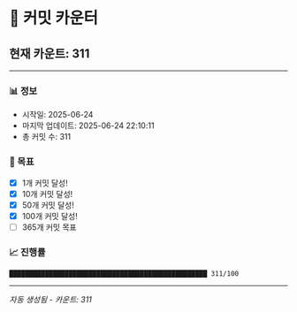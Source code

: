 # 🔢 커밋 카운터

## 현재 카운트: 311

---

### 📊 정보
- 시작일: 2025-06-24
- 마지막 업데이트: 2025-06-24 22:10:11
- 총 커밋 수: 311

### 🎯 목표
- [x] 1개 커밋 달성!
- [x] 10개 커밋 달성!
- [x] 50개 커밋 달성!
- [x] 100개 커밋 달성!
- [ ] 365개 커밋 목표

### 📈 진행률
```
██████████████████████████████████████████████████ 311/100
```

---
*자동 생성됨 - 카운트: 311*
